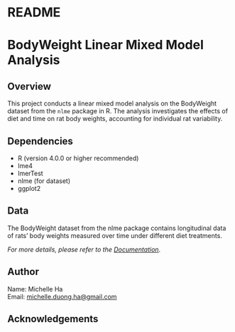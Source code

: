 README
================

# BodyWeight Linear Mixed Model Analysis

## Overview

This project conducts a linear mixed model analysis on the BodyWeight
dataset from the `nlme` package in R. The analysis investigates the
effects of diet and time on rat body weights, accounting for individual
rat variability.

## Dependencies

- R (version 4.0.0 or higher recommended)
- lme4
- lmerTest
- nlme (for dataset)
- ggplot2

## Data

The BodyWeight dataset from the nlme package contains longitudinal data
of rats’ body weights measured over time under different diet
treatments.

*For more details, please refer to the*
[*Documentation*](https://rdrr.io/cran/nlme/man/BodyWeight.html).

## Author

Name: Michelle Ha  
Email: <michelle.duong.ha@gmail.com>

## Acknowledgements
